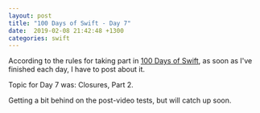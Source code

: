 ```yaml
---
layout: post
title: "100 Days of Swift - Day 7"
date:  2019-02-08 21:42:48 +1300
categories: swift
---
```

According to the rules for taking part in [100 Days of Swift](https://www.hackingwithswift.com/100), as soon as I've finished each day, I have to post about it.

Topic for Day 7 was: Closures, Part 2.

Getting a bit behind on the post-video tests, but will catch up soon.
